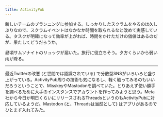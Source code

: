 ```yaml
---
title: ActivityPub
---
```


新しいチームのプランニングに参加する。しっかりしたスクラムをやるのは久しぶりなので、スクラムイベントはなかなか時間を取られるなと改めて実感している。タスクが明確になって効率が上がれば、時間をかけただけの価値はあるのだが、果たしてどうだろうか。

昼頃サムソナイトのリュックが届いた。旅行に役立ちそう。夕方くらいから弱い雨が降る。

---

最近Twitterの改悪 (と世間では認識されている) で分散型SNSがいろいろと盛り上がっている。ActivityPub周りの技術も気になるし、軽く触ってみるのもいいだろうということで、MisskeyやMastodonを調べていた。とりあえず使い勝手を調べるために大手のインスタンスでアカウントを作ってみようと思う。Meta社から今日か明日くらいにリリースされるThreadsというのもActivityPubに対応しているようだ。Mastodon (と、Threadsは当然として) はアプリがあるのでひとまず入れてみた。
